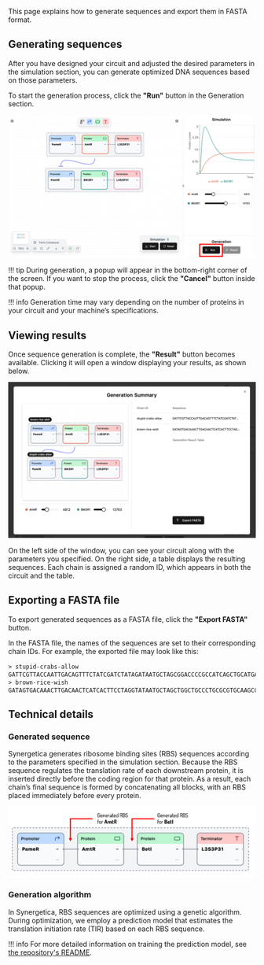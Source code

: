 This page explains how to generate sequences and export them in FASTA format.

## Generating sequences

After you have designed your circuit and adjusted the desired parameters in the simulation section, you can generate optimized DNA sequences based on those parameters.

To start the generation process, click the **"Run"** button in the Generation section.

![](../assets/imgs/guides/sequence-generation/whole_screen_for_generation.png)

!!! tip
	During generation, a popup will appear in the bottom-right corner of the screen. If you want to stop the process, click the **"Cancel"** button inside that popup.

!!! info
	Generation time may vary depending on the number of proteins in your circuit and your machine’s specifications.

## Viewing results

Once sequence generation is complete, the **"Result"** button becomes available. Clicking it will open a window displaying your results, as shown below.

![](../assets/imgs/guides/sequence-generation/viewing_result.png)

On the left side of the window, you can see your circuit along with the parameters you specified. On the right side, a table displays the resulting sequences. Each chain is assigned a random ID, which appears in both the circuit and the table.

## Exporting a FASTA file

To export generated sequences as a FASTA file, click the **"Export FASTA"** button.

In the FASTA file, the names of the sequences are set to their corresponding chain IDs. For example, the exported file may look like this:

``` fasta title="Example FASTA"
> stupid-crabs-allow
GATTCGTTACCAATTGACAGTTTCTATCGATCTATAGATAATGCTAGCGGACCCCGCCATCAGCTGCATGAAGTATCAGCCAATTATTGAACACCCTAACGGGTGTTTTTTTTTTTTTGGTCTACC
> brown-rice-wish
GATAGTGACAAACTTGACAACTCATCACTTCCTAGGTATAATGCTAGCTGGCTGCCCTGCGCGTGCAAGCCTCGGGATCCCAATTATTGAACACCCTAACGGGTGTTTTTTTTTTTTTGGTCTACC
```

## Technical details

### Generated sequence

Synergetica generates ribosome binding sites (RBS) sequences according to the parameters specified in the simulation section. Because the RBS sequence regulates the translation rate of each downstream protein, it is inserted directly before the coding region for that protein. As a result, each chain’s final sequence is formed by concatenating all blocks, with an RBS placed immediately before every protein.

![](../assets/imgs/guides/sequence-generation/generation_sequence_order.png)

### Generation algorithm

In Synergetica, RBS sequences are optimized using a genetic algorithm. During optimization, we employ a prediction model that estimates the translation initiation rate (TIR) based on each RBS sequence.

!!! info
	For more detailed information on training the prediction model, see <u>[the repository's README](https://github.com/khokao/synergetica/tree/main/services#43-ml-model-training-and-evaluation)</u>.
